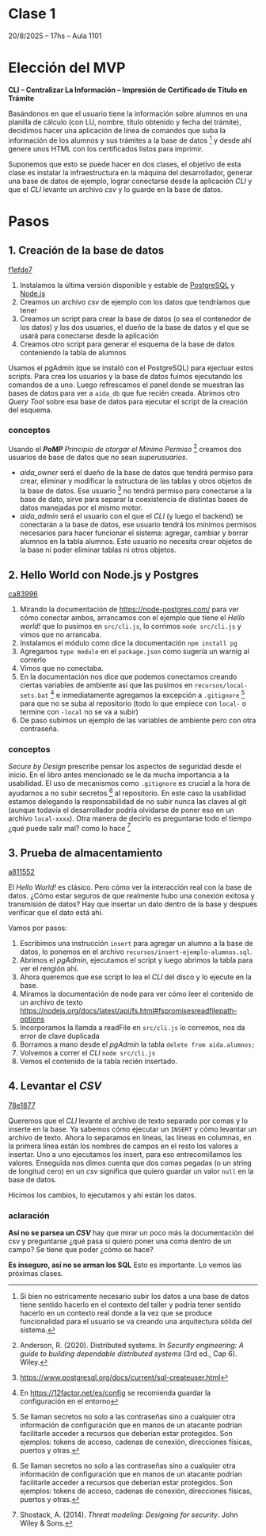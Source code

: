# Clase 1

20/8/2025 – 17hs – Aula 1101

# Elección del MVP

**CLI – Centralizar La Información – Impresión de Certificado de Título en Trámite**

Basándonos en que el usuario tiene la información sobre alumnos en una planilla de cálculo
(con LU, nombre, título obtenido y fecha del trámite),
decidimos hacer una aplicación de línea de comandos que
suba la información de los alumnos y sus trámites a la base de datos [^1]
y desde ahí genere unos HTML con los certificados listos para imprimir.

Suponemos que esto se puede hacer en dos clases, el objetivo de esta clase
es instalar la infraestructura en la máquina del desarrollador,
generar una base de datos de ejemplo, lograr conectarse desde la aplicación _CLI_
y que el _CLI_ levante un archivo _csv_ y lo guarde en la base de datos.

[^1]: Si bien no estricamente necesario subir los datos a una base de datos
tiene sentido hacerlo en el contexto del taller
y podría tener sentido hacerlo en un contexto real donde
a la vez que se produce funcionalidad para el usuario
se va creando una arquitectura sólida del sistema.

# Pasos

## 1. Creación de la base de datos

[f1efde7](https://github.com/ari-dc-uba-ar/aida/commit/f1efde7f9f1b7c57f52b6c542d36de0c8e6f356d)

1. Instalamos la última versión disponible y estable de [PostgreSQL](https://www.postgresql.org/docs/) y [Node.js](https://nodejs.org/es/download)
2. Creamos un archivo _csv_ de ejemplo con los datos que tendríamos que tener
3. Creamos un script para crear la base de datos (o sea el contenedor de los datos)
y los dos usuarios, el dueño de la base de datos
y el que se usará para conectarse desde la aplicación
4. Creamos otro script para generar el esquema de la base de datos
conteniendo la tabla de alumnos

Usamos el pgAdmin (que se instaló con el PostgreSQL) para ejectuar estos scripts.
Para crea los usuarios y la base de datos fuimos ejecutando los comandos de a uno.
Luego refrescamos el panel donde se muestran las bases de datos para ver a `aida_db`
que fue recién creada.
Abrimos otro _Query Tool_ sobre esa base de datos para ejecutar el script de la creación del esquema.

### conceptos

Usando el ***PoMP*** _Principio de otorgar el Mínimo Permiso_ [^2]
creamos dos usuarios de base de datos que no sean _superusuarios_.
* _aida_owner_ será el dueño de la base de datos que tendrá permiso
para crear, eliminar y modificar la estructura de las tablas
y otros objetos de la base de datos.
Ese usuario [^3] no tendrá permiso para conectarse a la base de dato,
sirve para separar la coexistencia de distintas bases de datos manejadas por el mismo motor.
* _aida_admin_ será el usuario con el que el _CLI_ (y luego el backend)
se conectarán a la base de datos,
ese usuario tendrá los mínimos permisos necesarios para hacer funcionar el sistema:
agregar, cambiar y borrar alumnos en la tabla alumnos.
Este usuario no necesita crear objetos de la base ni poder eliminar tablas
ni otros objetos.

[^2]: Anderson, R. (2020). Distributed systems. In *Security engineering: A guide to building dependable distributed systems* (3rd ed., Cap 6). Wiley.

[^3]: https://www.postgresql.org/docs/current/sql-createuser.html

## 2. Hello World con Node.js y Postgres

[ca83996](https://github.com/ari-dc-uba-ar/aida/commit/ca83996ac73160ba2804f75e20b41325f9499635)

1. Mirando la documentación de https://node-postgres.com/ para ver cómo conectar ambos,
arrancamos con el ejemplo que tiene el _Hello world!_ que lo pusimos en `src/cli.js`,
lo corrimos `node src/cli.js` y vimos que no arrancaba.
2. Instalamos el módulo como dice la documentación `npm install pg`
3. Agregamos `type module` en el `package.json` como sugería un warnig al correrlo
4. Vimos que no conectaba.
5. En la documentación nos dice que podemos conectarnos creando ciertas variables de ambiente
así que las pusimos en `recursos/local-sets.bat` [^4]
e inmediatamente agregamos la excepción a `.gitignore` [^5] para que no se suba al repositorio
(todo lo que empiece con `local-` o termine con `-local` no se va a subir)
6. De paso subimos un ejemplo de las variables de ambiente pero con otra contraseña.

### conceptos

_Secure by Design_ prescribe pensar los aspectos de seguridad desde el inicio.
En el libro antes mencionado se le da mucha importancia a la usabilidad.
El uso de mecanismos como `.gitignore` es crucial a la hora de ayudarnos a no subir secretos [^5] al repositorio.
En este caso la usabilidad estamos delegando la responsabilidad de no subir nunca las claves al git
(aunque todavía el desarrollador podría olvidarse de poner eso en un archivo `local-xxxx`).
Otra manera de decirlo es preguntarse todo el tiempo ¿qué puede salir mal? como lo hace [^6]


[^4]: En https://12factor.net/es/config se recomienda guardar la configuración en el entorno

[^5]: Se llaman secretos no solo a las contraseñas sino a cualquier otra información de configuración
que en manos de un atacante podrían facilitarle acceder a recursos que deberían estar protegidos.
Son ejemplos: tokens de acceso, cadenas de conexión, direcciones físicas, puertos y otras.

[^6]: Shostack, A. (2014). *Threat modeling: Designing for security*. John Wiley & Sons.

## 3. Prueba de almacentamiento

[a811552](https://github.com/ari-dc-uba-ar/aida/commit/a811552fac2c3fc1b66b64b457fef9ac94a101a0)

El _Hello World!_ es clásico. Pero cómo ver la interacción real con la base de datos.
¿Cómo estar seguros de que realmente hubo una conexión exitosa y transmisión de datos?
Hay que insertar un dato dentro de la base y después verificar que el dato está ahí.

Vamos por pasos:
1. Escribimos una instrucción `insert` para agregar un alumno a la base de datos,
lo ponemos en el archivo `recursos/insert-ejemplo-alumnos.sql`.
2. Abrimos el _pgAdmin_, ejecutamos el script y luego abrimos la tabla para ver el renglón ahí.
3. Ahora queremos que ese script lo lea el _CLI_ del disco y lo ejecute en la base.
4. Miramos la documentación de node para ver cómo leer el contenido de un archivo de texto
https://nodejs.org/docs/latest/api/fs.html#fspromisesreadfilepath-options
5. Incorporamos la llamda a readFile en `src/cli.js` lo corremos, nos da error de clave duplicada
6. Borramos a mano desde el _pgAdmin_ la tabla `delete from aida.alumnos;`
7. Volvemos a correr el _CLI_ `node src/cli.js`
8. Vemos el contenido de la tabla recién insertado.

## 4. Levantar el _CSV_

[78e1877](https://github.com/ari-dc-uba-ar/aida/commit/78e187708a593281d2b70ee565448b35f917350d)

Queremos que el _CLI_ levante el archivo de texto separado por comas y lo inserte en la base.
Ya sabemos cómo ejecutar un `INSERT` y cómo levantar un archivo de texto.
Ahora lo separamos en líneas, las líneas en columnas, en la primera línea están los nombres de campos
en el resto los valores a insertar.
Uno a uno ejecutamos los insert, para eso entrecomillamos los valores.
Enseguida nos dimos cuenta que dos comas pegadas (o un string de longitud cero)
en un _csv_ significa que quiero guardar un valor `null` en la base de datos.

Hicimos los cambios, lo ejecutamos y ahí están los datos.

### aclaración

**Así no se parsea un _CSV_** hay que mirar un poco más la documentación del csv y preguntarse
¿qué pasa si quiero poner una coma dentro de un campo? Se tiene que poder ¿cómo se hace?

**Es inseguro, así no se arman los SQL** Esto es importante. Lo vemos las próximas clases.


